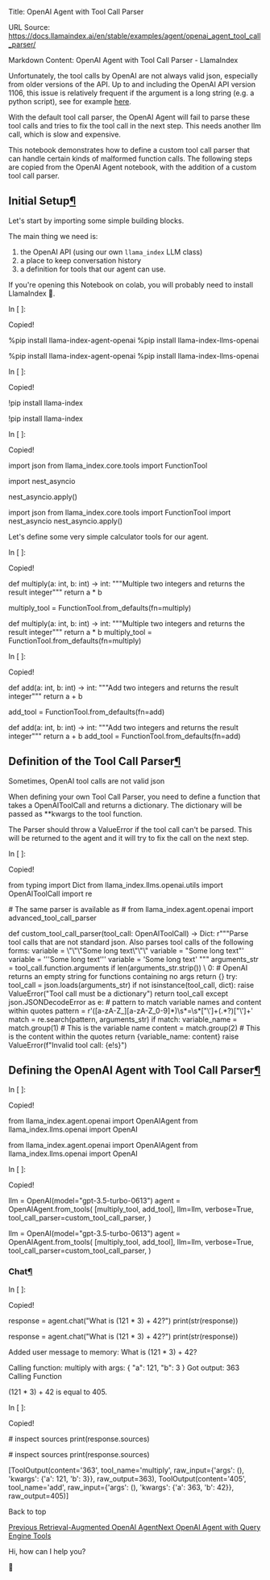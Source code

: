 Title: OpenAI Agent with Tool Call Parser

URL Source: https://docs.llamaindex.ai/en/stable/examples/agent/openai_agent_tool_call_parser/

Markdown Content:
OpenAI Agent with Tool Call Parser - LlamaIndex


Unfortunately, the tool calls by OpenAI are not always valid json, especially from older versions of the API. Up to and including the OpenAI API version 1106, this issue is relatively frequent if the argument is a long string (e.g. a python script), see for example [here](https://community.openai.com/t/malformed-json-in-gpt4-1106-function-arguments/685884).

With the default tool call parser, the OpenAI Agent will fail to parse these tool calls and tries to fix the tool call in the next step. This needs another llm call, which is slow and expensive.

This notebook demonstrates how to define a custom tool call parser that can handle certain kinds of malformed function calls. The following steps are copied from the OpenAI Agent notebook, with the addition of a custom tool call parser.

Initial Setup[¶](https://docs.llamaindex.ai/en/stable/examples/agent/openai_agent_tool_call_parser/#initial-setup)
------------------------------------------------------------------------------------------------------------------

Let's start by importing some simple building blocks.

The main thing we need is:

1.  the OpenAI API (using our own `llama_index` LLM class)
2.  a place to keep conversation history
3.  a definition for tools that our agent can use.

If you're opening this Notebook on colab, you will probably need to install LlamaIndex 🦙.

In \[ \]:

Copied!

%pip install llama\-index\-agent\-openai
%pip install llama\-index\-llms\-openai

%pip install llama-index-agent-openai %pip install llama-index-llms-openai

In \[ \]:

Copied!

!pip install llama\-index

!pip install llama-index

In \[ \]:

Copied!

import json
from llama\_index.core.tools import FunctionTool

import nest\_asyncio

nest\_asyncio.apply()

import json from llama\_index.core.tools import FunctionTool import nest\_asyncio nest\_asyncio.apply()

Let's define some very simple calculator tools for our agent.

In \[ \]:

Copied!

def multiply(a: int, b: int) \-> int:
    """Multiple two integers and returns the result integer"""
    return a \* b

multiply\_tool \= FunctionTool.from\_defaults(fn\=multiply)

def multiply(a: int, b: int) -> int: """Multiple two integers and returns the result integer""" return a \* b multiply\_tool = FunctionTool.from\_defaults(fn=multiply)

In \[ \]:

Copied!

def add(a: int, b: int) \-> int:
    """Add two integers and returns the result integer"""
    return a + b

add\_tool \= FunctionTool.from\_defaults(fn\=add)

def add(a: int, b: int) -> int: """Add two integers and returns the result integer""" return a + b add\_tool = FunctionTool.from\_defaults(fn=add)

Definition of the Tool Call Parser[¶](https://docs.llamaindex.ai/en/stable/examples/agent/openai_agent_tool_call_parser/#definition-of-the-tool-call-parser)
------------------------------------------------------------------------------------------------------------------------------------------------------------

Sometimes, OpenAI tool calls are not valid json

When defining your own Tool Call Parser, you need to define a function that takes a OpenAIToolCall and returns a dictionary. The dictionary will be passed as \*\*kwargs to the tool function.

The Parser should throw a ValueError if the tool call can't be parsed. This will be returned to the agent and it will try to fix the call on the next step.

In \[ \]:

Copied!

from typing import Dict
from llama\_index.llms.openai.utils import OpenAIToolCall
import re

\# The same parser is available as
\# from llama\_index.agent.openai import advanced\_tool\_call\_parser

def custom\_tool\_call\_parser(tool\_call: OpenAIToolCall) \-> Dict:
    r"""Parse tool calls that are not standard json.
    Also parses tool calls of the following forms:
    variable = \\"\\"\\"Some long text\\"\\"\\"
    variable = "Some long text"'
    variable = '''Some long text'''
    variable = 'Some long text'
    """
    arguments\_str \= tool\_call.function.arguments
    if len(arguments\_str.strip()) \ 0: # OpenAI returns an empty string for functions containing no args return {} try: tool\_call = json.loads(arguments\_str) if not isinstance(tool\_call, dict): raise ValueError("Tool call must be a dictionary") return tool\_call except json.JSONDecodeError as e: # pattern to match variable names and content within quotes pattern = r'(\[a-zA-Z\_\]\[a-zA-Z\_0-9\]\*)\\s\*=\\s\*\["\\'\]+(.\*?)\["\\'\]+' match = re.search(pattern, arguments\_str) if match: variable\_name = match.group(1) # This is the variable name content = match.group(2) # This is the content within the quotes return {variable\_name: content} raise ValueError(f"Invalid tool call: {e!s}")

Defining the OpenAI Agent with Tool Call Parser[¶](https://docs.llamaindex.ai/en/stable/examples/agent/openai_agent_tool_call_parser/#defining-the-openai-agent-with-tool-call-parser)
--------------------------------------------------------------------------------------------------------------------------------------------------------------------------------------

In \[ \]:

Copied!

from llama\_index.agent.openai import OpenAIAgent
from llama\_index.llms.openai import OpenAI

from llama\_index.agent.openai import OpenAIAgent from llama\_index.llms.openai import OpenAI

In \[ \]:

Copied!

llm \= OpenAI(model\="gpt-3.5-turbo-0613")
agent \= OpenAIAgent.from\_tools(
    \[multiply\_tool, add\_tool\],
    llm\=llm,
    verbose\=True,
    tool\_call\_parser\=custom\_tool\_call\_parser,
)

llm = OpenAI(model="gpt-3.5-turbo-0613") agent = OpenAIAgent.from\_tools( \[multiply\_tool, add\_tool\], llm=llm, verbose=True, tool\_call\_parser=custom\_tool\_call\_parser, )

### Chat[¶](https://docs.llamaindex.ai/en/stable/examples/agent/openai_agent_tool_call_parser/#chat)

In \[ \]:

Copied!

response \= agent.chat("What is (121 \* 3) + 42?")
print(str(response))

response = agent.chat("What is (121 \* 3) + 42?") print(str(response))

Added user message to memory: What is (121 \* 3) + 42?

Calling function: multiply with args: {
  "a": 121,
  "b": 3
}
Got output: 363
 Calling Function 

(121 \* 3) + 42 is equal to 405.

In \[ \]:

Copied!

\# inspect sources
print(response.sources)

\# inspect sources print(response.sources)

\[ToolOutput(content='363', tool\_name='multiply', raw\_input={'args': (), 'kwargs': {'a': 121, 'b': 3}}, raw\_output=363), ToolOutput(content='405', tool\_name='add', raw\_input={'args': (), 'kwargs': {'a': 363, 'b': 42}}, raw\_output=405)\]

Back to top

[Previous Retrieval-Augmented OpenAI Agent](https://docs.llamaindex.ai/en/stable/examples/agent/openai_agent_retrieval/)[Next OpenAI Agent with Query Engine Tools](https://docs.llamaindex.ai/en/stable/examples/agent/openai_agent_with_query_engine/)

Hi, how can I help you?

🦙
